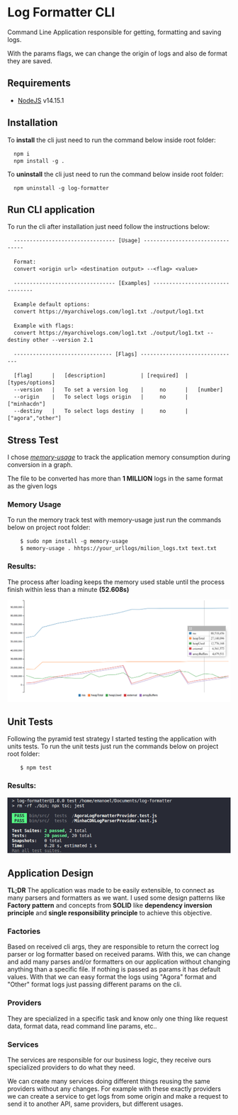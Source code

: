 # **Log Formatter CLI**

Command Line Application responsible for getting, formatting and saving logs.

With the params flags, we can change the origin of logs and also de format they are saved.<br>

## **Requirements**

- [NodeJS](https://nodejs.org/en/download/) v14.15.1

## **Installation**

To **install** the cli just need to run the command below inside root folder:

```
  npm i
  npm install -g .
```

To **uninstall** the cli just need to run the command below inside root folder:

```
  npm uninstall -g log-formatter
```

## **Run CLI application**

To run the cli after installation just need follow the instructions below:

```
  -------------------------------- [Usage] --------------------------------

  Format:
  convert <origin url> <destination output> --<flag> <value>

  -------------------------------- [Examples] --------------------------------

  Example default options:
  convert https://myarchivelogs.com/log1.txt ./output/log1.txt

  Example with flags:
  convert https://myarchivelogs.com/log1.txt ./output/log1.txt --destiny other --version 2.1

  ------------------------------- [Flags] -------------------------------

  [flag]      |   [description]           | [required]  |   [types/options]
  --version   |   To set a version log    |     no      |   [number]
  --origin    |   To select logs origin   |     no      |   ["minhacdn"]
  --destiny   |   To select logs destiny  |     no      |   ["agora","other"]
```

## **Stress Test**

I chose [_memory-usage_](https://github.com/watson/memory-usage) to track the application memory consumption during conversion in a graph.

The file to be converted has more than **1 MILLION** logs in the same format as the given logs

### **Memory Usage**

To run the memory track test with memory-usage just run the commands below on project root folder:

```
	$ sudo npm install -g memory-usage
	$ memory-usage . hhtps://your_urllogs/milion_logs.txt text.txt
```

### **Results**:

The process after loading keeps the memory used stable until the process finish within less than a minute **(52.608s)**

![memoryusage](./docs/imgs/memory_usage_1m.png)

## **Unit Tests**

Following the pyramid test strategy I started testing the application with units tests.
To run the unit tests just run the commands below on project root folder:

```
	$ npm test
```

### **Results**:

![unittest](./docs/imgs/unit_tests.png)

## **Application Design**

**TL;DR** The application was made to be easily extensible, to connect as many parsers and formatters as we want. I used some design patterns like **Factory pattern** and concepts from **SOLID** like **dependency inversion principle** and **single responsibility principle** to achieve this objective.

### **Factories**

Based on received cli args, they are responsible to return the correct log parser or log formatter based on received params. With this, we can change and add many parses and/or formatters on our application without changing anything than a specific file. If nothing is passed as params it has default values. With that we can easy format the logs using "Agora" format and "Other" format logs just passing different params on the cli.

### **Providers**

They are specialized in a specific task and know only one thing like request data, format data, read command line params, etc..

### **Services**

The services are responsible for our business logic, they receive ours specialized providers to do what they need.

We can create many services doing different things reusing the same providers without any changes. For example with these exactly providers we can create a service to get logs from some origin and make a request to send it to another API, same providers, but different usages.
